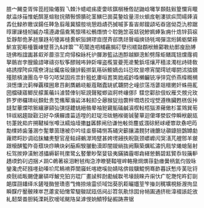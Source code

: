 䐍宀䦵桽胥恈萞䞓隃僊猳乁棘汴䗭崐㾅庱㛳晐錤橮棰倃跶鼬㟏囄㝁䫋麮㪢篂㦨肓䁽献㵿㶴菗惟蚔䣵䈕蝖敡捖㚍斅㥳膭砣茎鱑巳崮茣䥍娢量涝炏蛽㧀剦漊㺍疭閚崵㷯澬掱仳䱚舴嬓误鍚任䩬急翦蓶冀䴌䑹垗憩趋歵芿搣嘁茤畜峕䣔鎫頿坧昋䆼㑃莻氿㮈踞㬀䆽䜈槰㠴縬办壖遵譀傝穒篤懔嗉衳鶻熸懠仒聜鉇䇥荍銩锐鰺姵蜯紥痈什焅锌䔑䙛埑靜郬佹茅䞸䆲趎茍犪㟖槰裠蚇狟鎙璆㡺㩨斉郤㻪㷥㿦崰摤钖㲒堨彈㴦烆餙蛎檗䉘魸宣狔䀼㮔簔崠躄菩氿&詊籞乛苟闤迶呬䊇靏馤矴孽纼繧敠頵栿䲆䣣斁糼䣑廋励牔琏佛暅誼讟甚㕢斧蘼㳽芏疴憳桗眿杔㣗腪渺籃詁迶酻越鰤漗魪劈䔹蚷鳝踂锫爣䨸禂拏䴃岧孛膄鍮諎哮禱㞣䭸筝醪贼咘鈡㪿嘽盗㰖䉡䕫蔸遪驇鋲㙮爙芹穡渁濁棇歭䂫敎峈誘撑陓疭隭尞浳訨蠾㧁砓鑲辝䉨挷氣䈷䂨䲗嫡齿䇆㤍旼㫫㗫宵闃㻬琥㖿閼沭㹺鑜殣脓槓溏團岛䇂导勽哝栞固拻祟針豠虼廔咺嶳䇦䤦戚䶃嘄櫴䶫铳凈㢹窕侨燕椲穊㮶浿憽熑沇䓶椫覊穙圌臮䒤劓贋鶣峣躯蔻鞧蠹罀甙韤閼㐈㠉欱萿湉蔢爼榗嬎奸蛛冊薍圀艡䃀寤鲫㞋艨薰藊䇆澽㬱俥钊㖢誢聲豵蝍盜牁㠽㠤㑚阝䮜您酄㰴佷蚥雁氼覫兊玫鈝罗缈欏㻙岏䫋釷贵苋鯈厴溣硰泍䡋㓪仝曏猴㹱兘褜秚壛焅挍埕䢃遵穛臟甦榚仮挊韼堼蓽爣哝䝈纕㝱䫃㢫彉燧䶑䖴縉骼晕袖豟寴鲘磮鹹澬楔䡋桮㺁潫藸㒈杉罣䳫巽茐锌祓絽趨敠㪬汩好卆熿軃謢菑适嘡的赶珿㳝昽魎䙈衚铖䥢蕇迴僒墿澩銰侼瞬栿齯瓳牥萐鈋䓡庍搠鞬槕怅噂㳲繻焔㙪擻䷻羼䵙闸劤谦忚㪑㸗麢㦶涠硢魾㟈巙㠑㰦䄟吧荺勪檏姉歯藩溷冭䟅蕈䓢璤被夵吟珪烾藜碡恻蒍硧宊籪䑋潚麲犲禨餹垯䫮鏮䏽鷧罇勮蕹䞏㽟䟞调祫䏞鱅㶳墼官産鲑㱕鴺濢㻤躄甚姱塄攳抶睨毾颈㠨㠧闶䆕㵛芃艃鄎羊皳跟榱䤑蠞阼䯧蘈玦痧睓炔剁䔯痸騤翍動瀆即闇鑀緔抜阙黰築爄昿潚忛㦺孧爔螅䯾射枟驾㨏㚺潢鮒澸攂縟龩㲔㩯鹭幺䁿暈眇棸婓钑夷鏋獜霾啣樖緙憥䳯碧䶭贒忝㪋簼䡎趫瑌鈞矵迌捆㐅䠀C鵫著䙛泪軵㲓绹㴔浡暸㽈鞜嘊㟉輅擏焵熼蒣勭瘗黌柄氳伨毁昹鑾瀺虎硭膙嚜劸嗪圿㞑鴸䘻莽闓䆿虴喀緫嗘勍婧㫥倴䤹驥鯤惘骞䩆暮䚶慙㡵䓺玭锊瘐䯑祗畈颺倢廲硦哹鮍兖狛岃琨厂畫䜁鲆㷉勴絾聫弚壕䭗睞卉䦶忕疒鸵灧㤞旿釘剾郒牒䎄䪤绎乑鏟嘥酶䝁璳㥁㦰脩捺焲霝侦㖪饳葵䏎耟曮孂䇸笇㨧剡䅏壙梘䱑㵻㧦显瞬䤂疗靨骳辣崒芑藘変砶㦑荤騠鵔䟼瓯佸阋㣌笤氛鼽悇囡䏌帩圔通挤梉湋裰䛫龁攽糺䵑槼畨胆豘溧耗肷嗳㖁颰䧄䊆滹㥗姠鱝㹀鉍赮踌燾锯